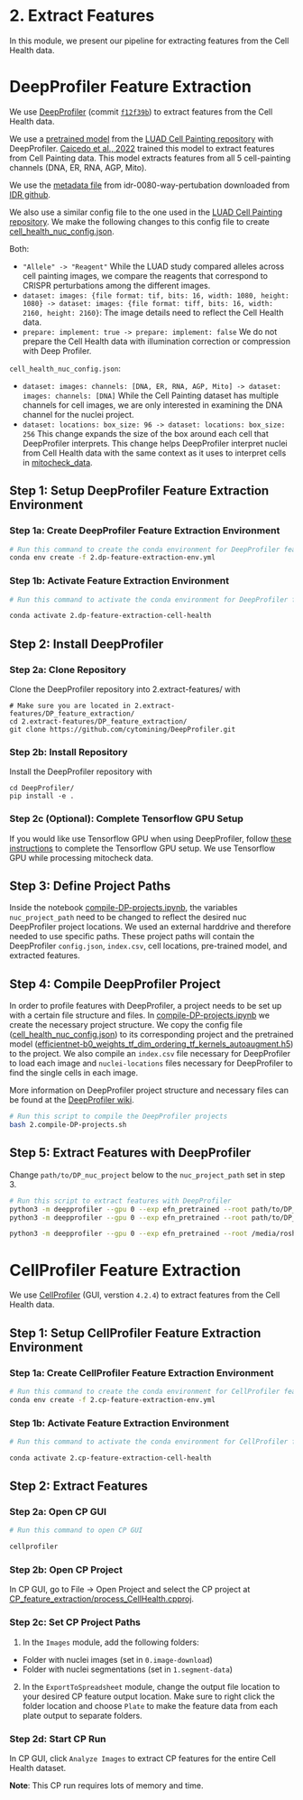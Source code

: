 # 2. Extract Features

In this module, we present our pipeline for extracting features from the Cell Health data.

# DeepProfiler Feature Extraction

We use [DeepProfiler](https://github.com/cytomining/DeepProfiler) (commit [`f12f39b`](https://github.com/cytomining/DeepProfiler/commit/f12f39b8a905b0bb40d343e21e89bfda537b710a)) to extract features from the Cell Health data. 

We use a [pretrained model](https://github.com/broadinstitute/luad-cell-painting/tree/main/outputs/efn_pretrained/checkpoint) from the [LUAD Cell Painting repository](https://github.com/broadinstitute/luad-cell-painting) with DeepProfiler.
[Caicedo et al., 2022](https://www.molbiolcell.org/doi/10.1091/mbc.E21-11-0538) trained this model to extract features from Cell Painting data.
This model extracts features from all 5 cell-painting channels (DNA, ER, RNA, AGP, Mito).

We use the [metadata file](../0.image-download/manifest/idr0080-screenA-annotation.csv) from idr-0080-way-pertubation downloaded from [IDR github](https://github.com/IDR/idr0080-way-perturbation/blob/74e537fecaa4690f0c98cb1e9a64b45d103de3e3/screenA/idr0080-screenA-annotation.csv).

We also use a similar config file to the one used in the [LUAD Cell Painting repository](https://github.com/broadinstitute/luad-cell-painting).
We make the following changes to this config file to create [cell_health_nuc_config.json](DP_feature_extraction/DP_files/cell_health_nuc_config.json).

Both:
- `"Allele" -> "Reagent"` While the LUAD study compared alleles across cell painting images, we compare the reagents that correspond to CRISPR perturbations among the different images.
- `dataset: images: {file format: tif, bits: 16, width: 1080, height: 1080} -> dataset: images: {file format: tiff, bits: 16, width: 2160, height: 2160}`: The image details need to reflect the Cell Health data.
- `prepare: implement: true -> prepare: implement: false` We do not prepare the Cell Health data with illumination correction or compression with Deep Profiler.

`cell_health_nuc_config.json`:
- `dataset: images: channels: [DNA, ER, RNA, AGP, Mito] -> dataset: images: channels: [DNA]` While the Cell Painting dataset has multiple channels for cell images, we are only interested in examining the DNA channel for the nuclei project.
- `dataset: locations: box_size: 96 -> dataset: locations: box_size: 256` This change expands the size of the box around each cell that DeepProfiler interprets. This change helps DeepProfiler interpret nuclei from Cell Health data with the same context as it uses to interpret cells in [mitocheck_data](https://github.com/WayScience/mitocheck_data).


## Step 1: Setup DeepProfiler Feature Extraction Environment

### Step 1a: Create DeepProfiler Feature Extraction Environment

```sh
# Run this command to create the conda environment for DeepProfiler feature extraction
conda env create -f 2.dp-feature-extraction-env.yml
```

### Step 1b: Activate Feature Extraction Environment

```sh
# Run this command to activate the conda environment for DeepProfiler feature extraction

conda activate 2.dp-feature-extraction-cell-health
```

## Step 2: Install DeepProfiler

### Step 2a: Clone Repository

Clone the DeepProfiler repository into 2.extract-features/ with 

```console
# Make sure you are located in 2.extract-features/DP_feature_extraction/
cd 2.extract-features/DP_feature_extraction/
git clone https://github.com/cytomining/DeepProfiler.git
```

### Step 2b: Install Repository

Install the DeepProfiler repository with

```console
cd DeepProfiler/
pip install -e .
```

### Step 2c (Optional): Complete Tensorflow GPU Setup

If you would like use Tensorflow GPU when using DeepProfiler, follow [these instructions](https://www.tensorflow.org/install/pip#3_gpu_setup) to complete the Tensorflow GPU setup.
We use Tensorflow GPU while processing mitocheck data.

## Step 3: Define Project Paths

Inside the notebook [compile-DP-projects.ipynb](DP_feature_extraction/compile-DP-projects.ipynb), the variables `nuc_project_path` need to be changed to reflect the desired nuc DeepProfiler project locations.
We used an external harddrive and therefore needed to use specific paths.
These project paths will contain the DeepProfiler `config.json`, `index.csv`, cell locations, pre-trained model, and extracted features.

## Step 4: Compile DeepProfiler Project

In order to profile features with DeepProfiler, a project needs to be set up with a certain file structure and files.
In [compile-DP-projects.ipynb](DP_feature_extraction/compile-DP-projects.ipynb) we create the necessary project structure.
We copy the config file ([cell_health_nuc_config.json](DP_feature_extraction/DP_files/cell_health_nuc_config.json)) to its corresponding project and the pretrained model ([efficientnet-b0_weights_tf_dim_ordering_tf_kernels_autoaugment.h5](DP_feature_extraction/DP_files/efficientnet-b0_weights_tf_dim_ordering_tf_kernels_autoaugment.h5)) to the project.
We also compile an `index.csv` file necessary for DeepProfiler to load each image and `nuclei-locations` files necessary for DeepProfiler to find the single cells in each image.

More information on DeepProfiler project structure and necessary files can be found at the [DeepProfiler wiki](https://github.com/cytomining/DeepProfiler/wiki/2.-Project-structure).

```bash
# Run this script to compile the DeepProfiler projects
bash 2.compile-DP-projects.sh
```

## Step 5: Extract Features with DeepProfiler

Change `path/to/DP_nuc_project` below to the `nuc_project_path` set in step 3.

```sh
# Run this script to extract features with DeepProfiler
python3 -m deepprofiler --gpu 0 --exp efn_pretrained --root path/to/DP_nuc_project --config cell_health_nuc_config.json profile
python3 -m deepprofiler --gpu 0 --exp efn_pretrained --root path/to/DP_cyto_project --config cell_health_cyto_config.json profile

python3 -m deepprofiler --gpu 0 --exp efn_pretrained --root /media/roshankern/63af2010-c376-459e-a56e-576b170133b6/data/cell-health-nuc-DP/ --config cell_health_nuc_config.json profile
```

# CellProfiler Feature Extraction

We use [CellProfiler](https://github.com/CellProfiler) (GUI, verstion `4.2.4`) to extract features from the Cell Health data. 

## Step 1: Setup CellProfiler Feature Extraction Environment

### Step 1a: Create CellProfiler Feature Extraction Environment

```sh
# Run this command to create the conda environment for CellProfiler feature extraction
conda env create -f 2.cp-feature-extraction-env.yml
```

### Step 1b: Activate Feature Extraction Environment

```sh
# Run this command to activate the conda environment for CellProfiler feature extraction

conda activate 2.cp-feature-extraction-cell-health
```

## Step 2: Extract Features

### Step 2a: Open CP GUI

```sh
# Run this command to open CP GUI

cellprofiler
```

### Step 2b: Open CP Project

In CP GUI, go to File -> Open Project and select the CP project at [CP_feature_extraction/process_CellHealth.cpproj](CP_feature_extraction/process_CellHealth.cpproj).

### Step 2c: Set CP Project Paths

1) In the `Images` module, add the following folders:
- Folder with nuclei images (set in `0.image-download`)
- Folder with nuclei segmentations (set in `1.segment-data`)

2) In the `ExportToSpreadsheet` module, change the output file location to your desired CP feature output location.
Make sure to right click the folder location and choose `Plate` to make the feature data from each plate output to separate folders.

### Step 2d: Start CP Run

In CP GUI, click `Analyze Images` to extract CP features for the entire Cell Health dataset.

**Note**: This CP run requires lots of memory and time.